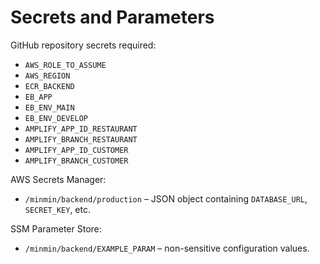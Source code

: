 # Secrets and Parameters

GitHub repository secrets required:

- `AWS_ROLE_TO_ASSUME`
- `AWS_REGION`
- `ECR_BACKEND`
- `EB_APP`
- `EB_ENV_MAIN`
- `EB_ENV_DEVELOP`
- `AMPLIFY_APP_ID_RESTAURANT`
- `AMPLIFY_BRANCH_RESTAURANT`
- `AMPLIFY_APP_ID_CUSTOMER`
- `AMPLIFY_BRANCH_CUSTOMER`

AWS Secrets Manager:

- `/minmin/backend/production` – JSON object containing `DATABASE_URL`, `SECRET_KEY`, etc.

SSM Parameter Store:

- `/minmin/backend/EXAMPLE_PARAM` – non-sensitive configuration values.
